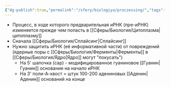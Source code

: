 ```yaml
---
{"dg-publish":true,"permalink":"/sfery/biologiya/proczessing/","tags":["Общаябиология"]}
---
```


- Процесс, в ходе которого предварительная иРНК (пре-иРНК) изменяется прежде чем попасть в [[Сферы/Биология/Цитоплазма\|цитоплазму]]
- Сначала [[Сферы/Биология/Сплайсинг\|Сплайсинг]]
- Нужно защитить иРНК (её информативной части) от повреждений (ядерные поры с [[Сферы/Биология/Ферменты\|Ферменты]] в [[Сферы/Биология/Ядро\|Ядро]] могут "покусать")
	- На 5' шапочка (cap) - модифицированное гуаниновое [[Гуанин\|Гуанин]] основание на начало иРНК
	- На 3' поли-А-хвост = штук 100-200 адениновых [[Аденин\|Аденин]] оснований на конце